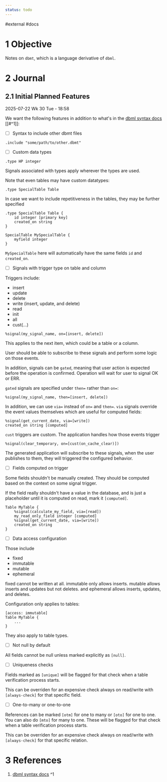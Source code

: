 ```yaml
---
status: todo
---
```

#external #docs


# 1 Objective

Notes on `dbmt`, which is a language derivative of `dbml`.

# 2 Journal

## 2.1 Initial Planned Features

2025-07-22 Wk 30 Tue - 18:58

We want the following features in addition to what's in the [dbml syntax docs](https://dbml.dbdiagram.io/docs/) [[#^1]]:

- [ ] Syntax to include other dbmt files

```dbmt
.include "some/path/to/other.dbmt"
```


- [ ] Custom data types

```dbmt
.type HP integer
```

Signals associated with types apply wherever the types are used.

Note that even tables may have custom datatypes:

```dmbn
.type SpecialTable Table
```

In case we want to include repetitiveness in the tables, they may be further specified

```dmbn
.type SpecialTable Table {
	id integer [primary key]
	created_on string
}

SpecialTable MySpecialTable {
	myfield integer
}
```

`MySpecialTable` here will automatically have the same fields `id` and `created_on`. 

- [ ] Signals with trigger type on table and column

Triggers include: 
- insert
- update
- delete
- write (insert, update, and delete)
- read
- init
- all
- cust(...)

```dbmt
%signal(my_signal_name, on=[insert, delete])
```

This applies to the next item, which could be a table or a column.

User should be able to subscribe to these signals and perform some logic on those events.

In addition, signals can be `gated`, meaning that user action is expected before the operation is confirmed. Operation will wait for user to signal OK or ERR.

`gated` signals are specified under `then=` rather than `on=`:

```dbmt
%signal(my_signal_name, then=[insert, delete])
```

In addition, we can use `via=` instead of `on=` and `then=`. `via` signals override the event values themselves which are useful for computed fields:

```dmbn
%signal(get_current_date, via=[write])
created_on string [computed]
```

`cust` triggers are custom. The application handles how those events trigger

```
%signal(clear_temporary, on=[cust(on_cache_clear)])
```

The generated application will subscribe to these signals, when the user publishes to them, they will triggered the configured behavior.

- [ ] Fields computed on trigger

Some fields shouldn't be manually created. They should be computed based on the context on some signal trigger. 

If the field really shouldn't have a value in the database, and is just a placeholder until it is computed on read, mark it `[computed]`. 

```
Table MyTable {
	%signal(calculate_my_field, via=[read])
	my_read_only_field integer [computed]
	%signal(get_current_date, via=[write])
	created_on string
}
```

- [ ] Data access configuration

Those include
- fixed
- immutable
- mutable
- ephemeral

fixed cannot be written at all. immutable only allows inserts. mutable allows inserts and updates but not deletes. and ephemeral allows inserts, updates, and deletes.

Configuration only applies to tables:

```dmbn
[access: immutable]
Table MyTable {
	...
}
```

They also apply to table types.

- [ ] Not null by default

All fields cannot be null unless marked explicitly as `[null]`. 

- [ ] Uniqueness checks

Fields marked as `[unique]` will be flagged for that check when a table verification process starts. 

This can be overriden for an expensive check always on read/write with `[always-check]` for that specific field.

- [ ] One-to-many or one-to-one

References can be marked `[otm]` for one to many or `[oto]` for one to one. You can also do `[mto]` for many to one. These will be flagged for that check when a table verification process starts.

This can be overriden for an expensive check always on read/write with `[always-check]` for that specific relation.

# 3 References
1. [dbml syntax docs](https://dbml.dbdiagram.io/docs/) ^1